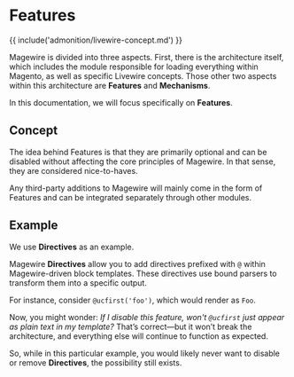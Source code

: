 # Features

{{ include('admonition/livewire-concept.md') }}

Magewire is divided into three aspects. First, there is the architecture itself, which includes the module responsible
for loading everything within Magento, as well as specific Livewire concepts. Those other two aspects within this architecture
are **Features** and **Mechanisms**.

In this documentation, we will focus specifically on **Features**.

## Concept

The idea behind Features is that they are primarily optional and can be disabled without affecting the core principles of Magewire.
In that sense, they are considered nice-to-haves.

Any third-party additions to Magewire will mainly come in the form of Features and can be integrated separately through other modules.

## Example

We use **Directives** as an example.

Magewire **Directives** allow you to add directives prefixed with `@` within Magewire-driven block templates.
These directives use bound parsers to transform them into a specific output.

For instance, consider `@ucfirst('foo')`, which would render as `Foo`.

Now, you might wonder: *If I disable this feature, won't `@ucfirst` just appear as plain text in my template?*
That’s correct—but it won’t break the architecture, and everything else will continue to function as expected.

So, while in this particular example, you would likely never want to disable or remove **Directives**, the possibility still exists.
